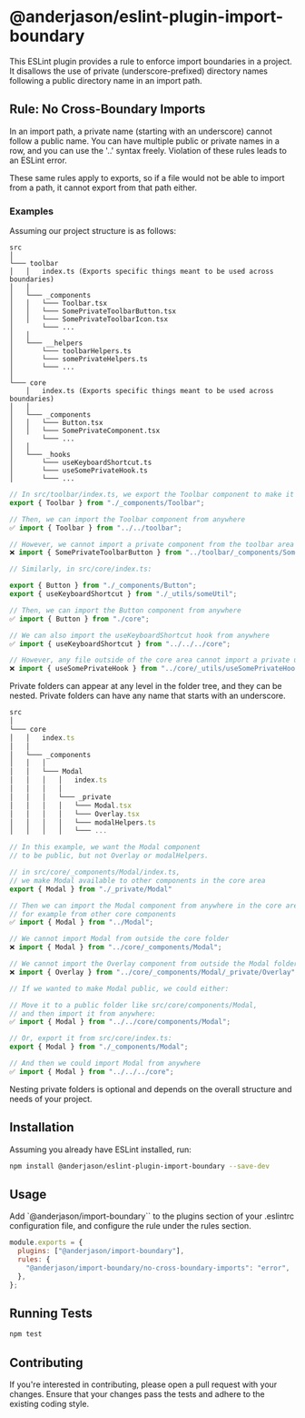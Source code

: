 # @anderjason/eslint-plugin-import-boundary

This ESLint plugin provides a rule to enforce import boundaries in a project. It disallows the use of private (underscore-prefixed) directory names following a public directory name in an import path.

## Rule: No Cross-Boundary Imports

In an import path, a private name (starting with an underscore) cannot follow a public name. You can have multiple public or private names in a row, and you can use the '..' syntax freely. Violation of these rules leads to an ESLint error.

These same rules apply to exports, so if a file would not be able to import from a path, it cannot export from that path either.

### Examples

Assuming our project structure is as follows:

```
src
│
└─── toolbar
│   │   index.ts (Exports specific things meant to be used across boundaries)
│   │
│   └─── _components
│   │   └─── Toolbar.tsx
│   │   └─── SomePrivateToolbarButton.tsx
│   │   └─── SomePrivateToolbarIcon.tsx
│       └─── ...
│   │
│   └─── __helpers
│       └─── toolbarHelpers.ts
│       └─── somePrivateHelpers.ts
│       └─── ...
│
└─── core
    │   index.ts (Exports specific things meant to be used across boundaries)
│   │
│   └─── _components
│   │   └─── Button.tsx
│   │   └─── SomePrivateComponent.tsx
│       └─── ...
│   │
│   └─── _hooks
│       └─── useKeyboardShortcut.ts
│       └─── useSomePrivateHook.ts
│       └─── ...

```

```javascript
// In src/toolbar/index.ts, we export the Toolbar component to make it public
export { Toolbar } from "./_components/Toolbar";

// Then, we can import the Toolbar component from anywhere
✅ import { Toolbar } from "../../toolbar";

// However, we cannot import a private component from the toolbar area
❌ import { SomePrivateToolbarButton } from "../toolbar/_components/SomePrivateToolbarButton";

// Similarly, in src/core/index.ts:

export { Button } from "./_components/Button";
export { useKeyboardShortcut } from "./_utils/someUtil";

// Then, we can import the Button component from anywhere
✅ import { Button } from "./core";

// We can also import the useKeyboardShortcut hook from anywhere
✅ import { useKeyboardShortcut } from "../../../core";

// However, any file outside of the core area cannot import a private utility from inside the core area
❌ import { useSomePrivateHook } from "../core/_utils/useSomePrivateHook";
```

Private folders can appear at any level in the folder tree, and they can be nested. Private folders can have any name that starts with an underscore.

```javascript
src
│
└─── core
│   │   index.ts
│   │
│   └─── _components
│   │   │
│   │   └─── Modal
│   │   │   │   index.ts
│   │   │   │
│   │   │   └─── _private
│   │   │   │   └─── Modal.tsx
│   │   │   │   └─── Overlay.tsx
│   │   │   │   └─── modalHelpers.ts
│   │   │   │   └─── ...

// In this example, we want the Modal component
// to be public, but not Overlay or modalHelpers.

// in src/core/_components/Modal/index.ts,
// we make Modal available to other components in the core area
export { Modal } from "./_private/Modal"

// Then we can import the Modal component from anywhere in the core area,
// for example from other core components
✅ import { Modal } from "../Modal";

// We cannot import Modal from outside the core folder
❌ import { Modal } from "../core/_components/Modal";

// We cannot import the Overlay component from outside the Modal folder
❌ import { Overlay } from "../core/_components/Modal/_private/Overlay";

// If we wanted to make Modal public, we could either:

// Move it to a public folder like src/core/components/Modal,
// and then import it from anywhere:
✅ import { Modal } from "../../core/components/Modal";

// Or, export it from src/core/index.ts:
export { Modal } from "./_components/Modal";

// And then we could import Modal from anywhere
✅ import { Modal } from "../../../core";
```

Nesting private folders is optional and depends on the overall structure and needs of your project.

## Installation

Assuming you already have ESLint installed, run:

```bash
npm install @anderjason/eslint-plugin-import-boundary --save-dev
```

## Usage

Add `@anderjason/import-boundary`` to the plugins section of your .eslintrc configuration file, and configure the rule under the rules section.

```javascript
module.exports = {
  plugins: ["@anderjason/import-boundary"],
  rules: {
    "@anderjason/import-boundary/no-cross-boundary-imports": "error",
  },
};
```

## Running Tests

```bash
npm test
```

## Contributing

If you're interested in contributing, please open a pull request with your changes. Ensure that your changes pass the tests and adhere to the existing coding style.
